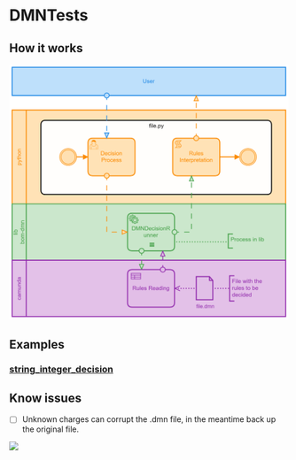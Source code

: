 # DMNTests


## How it works
![process.png](https://raw.githubusercontent.com/GiovaniPM/DMNTests/main/process.png)

## Examples

### [string_integer_decision](https://github.com/GiovaniPM/DMNTests/blob/main/string_integer_decision.md)

## Know issues
- [ ] Unknown charges can corrupt the .dmn file, in the meantime back up the original file.


[![](https://mermaid.ink/img/eyJjb2RlIjoic2VxdWVuY2VEaWFncmFtXG4gICAgQ2xpZW50LT4-K0FwcGxpY2F0aW9uIFNlcnZlcjogMS4gSFRUUCBHRVRcbiAgICBBcHBsaWNhdGlvbiBTZXJ2ZXItPj4rRGF0YXNvdXJjZTogMi4gSFRUUCBHRVRcbiAgICBEYXRhc291cmNlLT4-K0FwcGxpY2F0aW9uIFNlcnZlcjogMy4gSlNPTiBSZXNwb25zZVxuICAgIEFwcGxpY2F0aW9uIFNlcnZlci0-PitDbGllbnQ6IDQuSlNPTiBSZXNwb25zZVxuICAgIENsaWVudC0-PitDbGllbnQ6IDUuIENoYW5nZXNcbiAgICBDbGllbnQtPj4rQXBwbGljYXRpb24gU2VydmVyOiA2LiBIVFRQIFBVVFxuICAgIEFwcGxpY2F0aW9uIFNlcnZlci0-PitEYXRhc291cmNlOiA3LiBIVFRQIFBVVFxuICAgIERhdGFzb3VyY2UtPj4rQXBwbGljYXRpb24gU2VydmVyOiA4LiBTdWNjZXNzIFJlc3BvbnNlXG4gICAgQXBwbGljYXRpb24gU2VydmVyLT4-K0NsaWVudDogOS4gU3VjY2VzcyBSZXNwb25zZSIsIm1lcm1haWQiOnsidGhlbWUiOiJkZWZhdWx0In0sInVwZGF0ZUVkaXRvciI6ZmFsc2V9)](https://mermaid-js.github.io/mermaid-live-editor/#/edit/eyJjb2RlIjoic2VxdWVuY2VEaWFncmFtXG4gICAgQ2xpZW50LT4-K0FwcGxpY2F0aW9uIFNlcnZlcjogMS4gSFRUUCBHRVRcbiAgICBBcHBsaWNhdGlvbiBTZXJ2ZXItPj4rRGF0YXNvdXJjZTogMi4gSFRUUCBHRVRcbiAgICBEYXRhc291cmNlLT4-K0FwcGxpY2F0aW9uIFNlcnZlcjogMy4gSlNPTiBSZXNwb25zZVxuICAgIEFwcGxpY2F0aW9uIFNlcnZlci0-PitDbGllbnQ6IDQuSlNPTiBSZXNwb25zZVxuICAgIENsaWVudC0-PitDbGllbnQ6IDUuIENoYW5nZXNcbiAgICBDbGllbnQtPj4rQXBwbGljYXRpb24gU2VydmVyOiA2LiBIVFRQIFBVVFxuICAgIEFwcGxpY2F0aW9uIFNlcnZlci0-PitEYXRhc291cmNlOiA3LiBIVFRQIFBVVFxuICAgIERhdGFzb3VyY2UtPj4rQXBwbGljYXRpb24gU2VydmVyOiA4LiBTdWNjZXNzIFJlc3BvbnNlXG4gICAgQXBwbGljYXRpb24gU2VydmVyLT4-K0NsaWVudDogOS4gU3VjY2VzcyBSZXNwb25zZSIsIm1lcm1haWQiOnsidGhlbWUiOiJkZWZhdWx0In0sInVwZGF0ZUVkaXRvciI6ZmFsc2V9)
